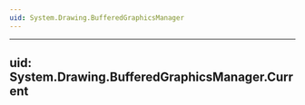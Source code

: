 ```yaml
---
uid: System.Drawing.BufferedGraphicsManager
---
```


---
uid: System.Drawing.BufferedGraphicsManager.Current
---
